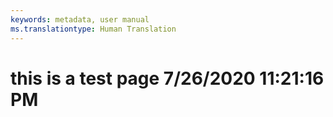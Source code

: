 ```yaml
---
keywords: metadata, user manual
ms.translationtype: Human Translation
---
```

# this is a test page 7/26/2020 11:21:16 PM